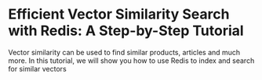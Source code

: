 # Efficient Vector Similarity Search with Redis: A Step-by-Step Tutorial

Vector similarity can be used to find similar products, articles and much more. In this tutorial, we will show you how to use Redis to index and search for similar vectors
